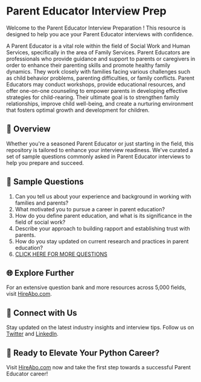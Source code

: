 # Parent Educator Interview Prep

Welcome to the Parent Educator Interview Preparation ! This resource is designed to help you ace your Parent Educator interviews with confidence.

A Parent Educator is a vital role within the field of Social Work and Human Services, specifically in the area of Family Services. Parent Educators are professionals who provide guidance and support to parents or caregivers in order to enhance their parenting skills and promote healthy family dynamics. They work closely with families facing various challenges such as child behavior problems, parenting difficulties, or family conflicts. Parent Educators may conduct workshops, provide educational resources, and offer one-on-one counseling to empower parents in developing effective strategies for child-rearing. Their ultimate goal is to strengthen family relationships, improve child well-being, and create a nurturing environment that fosters optimal growth and development for children.

## 🚀 Overview

Whether you're a seasoned Parent Educator or just starting in the field, this repository is tailored to enhance your interview readiness. We've curated a set of sample questions commonly asked in Parent Educator interviews to help you prepare and succeed.

## 📝 Sample Questions

1. Can you tell us about your experience and background in working with families and parents?
2. What motivated you to pursue a career in parent education?
3. How do you define parent education, and what is its significance in the field of social work?
4. Describe your approach to building rapport and establishing trust with parents.
5. How do you stay updated on current research and practices in parent education?
6. [CLICK HERE FOR MORE QUESTIONS](https://hireabo.com/job/13_4_19/Parent%20Educator)

## 🌐 Explore Further

For an extensive question bank and more resources across 5,000 fields, visit [HireAbo.com](https://www.hireabo.com).

## 📱 Connect with Us

Stay updated on the latest industry insights and interview tips. Follow us on [Twitter](https://twitter.com/hireabo) and [LinkedIn](https://www.linkedin.com/in/hire-abo-3609972a8/).

## 🚀 Ready to Elevate Your Python Career?

Visit [HireAbo.com](https://www.hireabo.com) now and take the first step towards a successful Parent Educator career!